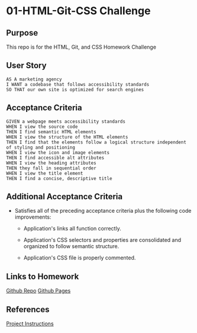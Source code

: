 # 01-HTML-Git-CSS Challenge

## Purpose

This repo is for the HTML, Git, and CSS Homework Challenge

## User Story

```
AS A marketing agency
I WANT a codebase that follows accessibility standards
SO THAT our own site is optimized for search engines
```

## Acceptance Criteria

```
GIVEN a webpage meets accessibility standards
WHEN I view the source code
THEN I find semantic HTML elements
WHEN I view the structure of the HTML elements
THEN I find that the elements follow a logical structure independent of styling and positioning
WHEN I view the icon and image elements
THEN I find accessible alt attributes
WHEN I view the heading attributes
THEN they fall in sequential order
WHEN I view the title element
THEN I find a concise, descriptive title
```

## Additional Acceptance Criteria

- Satisfies all of the preceding acceptance criteria plus the following code improvements:

  - Application's links all function correctly.

  - Application's CSS selectors and properties are consolidated and organized to follow semantic structure.

  - Application's CSS file is properly commented.

## Links to Homework

[Github Repo](https://github.com/mgordon82/01-HTML-Git-CSS-Challeng)
[Github Pages](https://mgordon82.github.io/01-HTML-Git-CSS-Challeng/)

## References

[Project Instructions](https://bootcampspot.instructure.com/courses/5800/assignments/80008?module_item_id=1253790)
